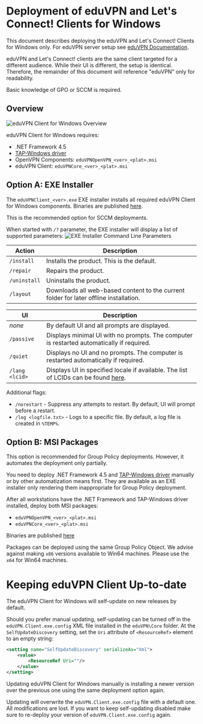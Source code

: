 # Deployment of eduVPN and Let's Connect! Clients for Windows


This document describes deploying the eduVPN and Let's Connect! Clients for Windows only. For eduVPN server setup see [eduVPN Documentation](https://github.com/eduvpn/documentation).

eduVPN and Let's Connect! clients are the same client targeted for a different audience. While their UI is different, the setup is identical. Therefore, the remainder of this document will reference "eduVPN" only for readability.

Basic knowledge of GPO or SCCM is required.

## Overview

![eduVPN Client for Windows Overview](Deployment/overview.svg "eduVPN Client for Windows Overview")

eduVPN Client for Windows requires:
- .NET Framework 4.5
- [TAP-Windows driver](https://openvpn.net/index.php/open-source/downloads.html)
- OpenVPN Components: `eduVPNOpenVPN_<ver>_<plat>.msi`
- eduVPN Client: `eduVPNCore_<ver>_<plat>.msi`

## Option A: EXE Installer

The `eduVPNClient_<ver>.exe` EXE installer installs all required eduVPN Client for Windows components. Binaries are published [here](https://github.com/Amebis/eduVPN/releases).

This is the recommended option for SCCM deployments.

When started with `/?` parameter, the EXE installer will display a list of supported parameters:
![EXE Installer Command Line Parameters](Deployment/exe_installer.png "EXE Installer Command Line Parameters")

Action       | Description
-------------|------------------------------------
`/install`   | Installs the product. This is the default.
`/repair`    | Repairs the product.
`/uninstall` | Uninstalls the product.
`/layout`    | Downloads all web-based content to the current folder for later offline installation.

UI             | Description
---------------|---------------
_none_         | By default UI and all prompts are displayed.
`/passive`     | Displays minimal UI with no prompts. The computer is restarted automatically if required.
`/quiet`       | Displays no UI and no prompts. The computer is restarted automatically if required.
`/lang <lcid>` | Displays UI in specified locale if available. The list of LCIDs can be found [here](https://msdn.microsoft.com/en-us/library/cc767443.aspx).

Additional flags:
- `/norestart` - Suppress any attempts to restart. By default, UI will prompt before a restart.
- `/log <logfile.txt>` - Logs to a specific file. By default, a log file is created in `%TEMP%`.

## Option B: MSI Packages

This option is recommended for Group Policy deployments. However, it automates the deployment only partially.

You need to deploy .NET Framework 4.5 and [TAP-Windows driver](https://openvpn.net/index.php/open-source/downloads.html) manually or by other automatization means first. They are available as an EXE installer only rendering them inappropriate for Group Policy deployment.

After all workstations have the .NET Framework and TAP-Windows driver installed, deploy both MSI packages:
- `eduVPNOpenVPN_<ver>_<plat>.msi`
- `eduVPNCore_<ver>_<plat>.msi`

Binaries are published [here](https://github.com/Amebis/eduVPN/releases)

Packages can be deployed using the same Group Policy Object. We advise against making `x86` versions available to Win64 machines. Please use the `x64` for Win64 machines.


# Keeping eduVPN Client Up-to-date

The eduVPN Client for Windows will self-update on new releases by default.

Should you prefer manual updating, self-updating can be turned off in the `eduVPN.Client.exe.config` XML file installed in the `eduVPN\Core` folder. At the `SelfUpdateDiscovery` setting, set the `Uri` attribute of `<ResourceRef>` element to an empty string:
```XML
<setting name="SelfUpdateDiscovery" serializeAs="Xml">
    <value>
        <ResourceRef Uri=""/>
    </value>
</setting>
```

Updating eduVPN Client for Windows manually is installing a newer version over the previous one using the same deployment option again.

Updating will overwrite the `eduVPN.Client.exe.config` file with a default one. All modifications are lost. If you want to keep self-updating disabled make sure to re-deploy your version of `eduVPN.Client.exe.config` again.
